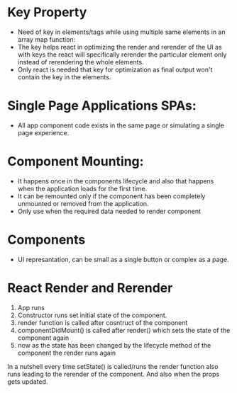 # Key Property
- Need of key in elements/tags while using multiple same elements in an array map function:
- The key helps react in optimizing the render and rerender of the UI as with keys the react will specifically rerender the particular element only instead of rerendering the whole elements.
- Only react is needed that key for optimization as final output won't contain the key in the elements.


# Single Page Applications SPAs:
- All app component code exists in the same page or simulating a single page experience.


# Component Mounting:
- It happens once in the components lifecycle and also that happens when the application loads for the first time.
- It can be remounted only if the component has been completely unmounted or removed from the application.
- Only use when the required data needed to render component 

# Components
- UI represantation, can be small as a single button or complex as a page.

# React Render and Rerender
1. App runs
2. Constructor runs set initial state of the component.
3. render function is called after cosntruct of the component
4. componentDidMount() is called after render() which sets the state of the component again
5. now as the state has been changed by the lifecycle method of the component the render runs again

In a nutshell every time setState() is called/runs the render function also runs leading to the rerender of the component. And also when the props gets updated.
